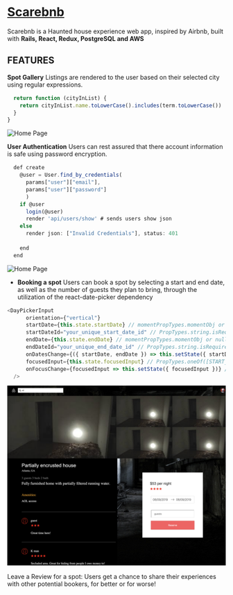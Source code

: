 # [Scarebnb](https://scarebandb.herokuapp.com/#/)

Scarebnb is a Haunted house experience web app, inspired by Airbnb, built with **Rails, React, Redux, PostgreSQL and AWS**	 

## FEATURES


**Spot Gallery**
Listings are rendered to the user based on their selected city using regular expressions.

```javascript function searchingFor(term) {
  return function (cityInList) {
    return cityInList.name.toLowerCase().includes(term.toLowerCase()) || !term
  }
}
```

![Home Page](https://www.awesomescreenshot.com/upload//1054043/dded00a8-a19b-4f87-5aa9-0b360e70eb26.png)


 **User Authentication**
Users can rest assured that there account information is safe
using password encryption.

```javascript
  def create 
    @user = User.find_by_credentials(
      params["user"]["email"], 
      params["user"]["password"]
      )
    if @user
      login(@user) 
      render 'api/users/show' # sends users show json 
    else
      render json: ["Invalid Credentials"], status: 401
      
    end
  end
```

![Home Page](./signup.png)



- **Booking a spot**
Users can book a spot by selecting a start and end date, as well as the number of 
guests they plan to bring, through the utilization of the react-date-picker dependency

```javascript
<DayPickerInput
      orientation={"vertical"}
      startDate={this.state.startDate} // momentPropTypes.momentObj or null,
      startDateId="your_unique_start_date_id" // PropTypes.string.isRequired,
      endDate={this.state.endDate} // momentPropTypes.momentObj or null,
      endDateId="your_unique_end_date_id" // PropTypes.string.isRequired,
      onDatesChange={({ startDate, endDate }) => this.setState({ startDate, endDate })} // PropTypes.func.isRequired,
      focusedInput={this.state.focusedInput} // PropTypes.oneOf([START_DATE, END_DATE]) or null,
      onFocusChange={focusedInput => this.setState({ focusedInput })} // PropTypes.func.isRequired,
  />
```


![Home Page](./spotshowpage.png)

Leave a Review for a spot:
Users get a chance to share their experiences with other potential bookers,
for better or for worse!






